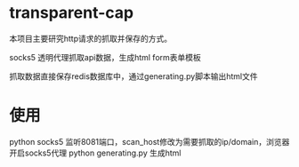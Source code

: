 # transparent-cap
本项目主要研究http请求的抓取并保存的方式。


socks5 透明代理抓取api数据，生成html form表单模板

抓取数据直接保存redis数据库中，通过generating.py脚本输出html文件

# 使用
python socks5 监听8081端口，scan_host修改为需要抓取的ip/domain，浏览器开启socks5代理
python generating.py 生成html

